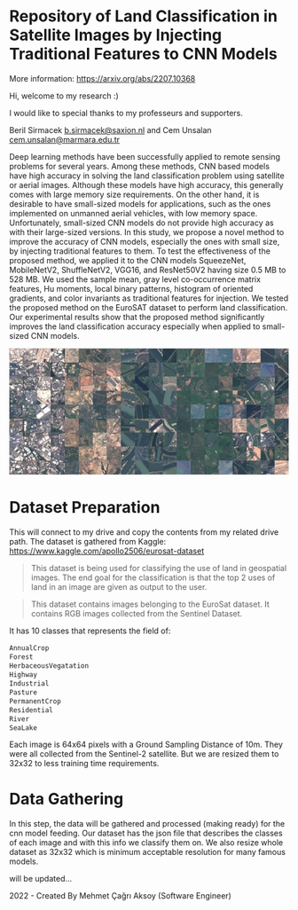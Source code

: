 # Repository of Land Classification in Satellite Images by Injecting Traditional Features to CNN Models
More information: https://arxiv.org/abs/2207.10368

Hi, welcome to my research :)

I would like to special thanks to my professeurs and supporters.

Beril Sirmacek b.sirmacek@saxion.nl and Cem Unsalan cem.unsalan@marmara.edu.tr

Deep learning methods have been successfully applied to remote sensing problems for several years. Among these methods, CNN based models have high accuracy in solving the land classification problem using satellite or aerial images. Although these models have high accuracy, this generally comes with large memory size requirements. On the other hand, it is desirable to have small-sized models for applications, such as the ones implemented on unmanned aerial vehicles, with low memory space. Unfortunately, small-sized CNN models do not provide high accuracy as with their large-sized versions. In this study, we propose a novel method to improve the accuracy of CNN models, especially the ones with small size, by injecting traditional features to them. To test the effectiveness of the proposed method, we applied it to the CNN models SqueezeNet, MobileNetV2, ShuffleNetV2, VGG16, and ResNet50V2 having size 0.5 MB to 528 MB. We used the sample mean, gray level co-occurrence matrix features, Hu moments, local binary patterns, histogram of oriented gradients, and color invariants as traditional features for injection. We tested the proposed method on the EuroSAT dataset to perform land classification. Our experimental results show that the proposed method significantly improves the land classification accuracy especially when applied to small-sized CNN models.


![EuroSAT Sample Images](https://github.com/mcagriaksoy/EuroSAT-Image-Classification-with-Wide-and-Deep-Learning/blob/main/eurosat_overview.jpg)

# Dataset Preparation 
This will connect to my drive and copy the contents from my related drive path.
The dataset is gathered from Kaggle: https://www.kaggle.com/apollo2506/eurosat-dataset


> This dataset is being used for classifying the use of land in geospatial images. The end goal for the classification is that the top 2 uses of land in an image are given as output to the user.

> This dataset contains images belonging to the EuroSat dataset. It contains RGB images collected from the Sentinel Dataset.


It has 10 classes that represents the field of:

    AnnualCrop
    Forest
    HerbaceousVegatation
    Highway
    Industrial
    Pasture
    PermanentCrop
    Residential
    River
    SeaLake

Each image is 64x64 pixels with a Ground Sampling Distance of 10m. They were all collected from the Sentinel-2 satellite. But we are resized them to 32x32 to less training time requirements.

# Data Gathering
In this step, the data will be gathered and processed (making ready) for the cnn model feeding.
Our dataset has the json file that describes the classes of each image and with this info we classify them on. We also resize whole dataset as 32x32 which is minimum acceptable resolution for many famous models.

will be updated...

2022 - Created By Mehmet Çağrı Aksoy (Software Engineer)
